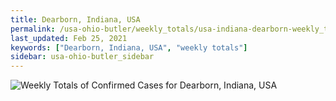 ```yaml
---
title: Dearborn, Indiana, USA
permalink: /usa-ohio-butler/weekly_totals/usa-indiana-dearborn-weekly_totals.html
last_updated: Feb 25, 2021
keywords: ["Dearborn, Indiana, USA", "weekly totals"]
sidebar: usa-ohio-butler_sidebar
---
```


![Weekly Totals of Confirmed Cases for Dearborn, Indiana, USA](/covid_tracker/images/graphs/usa-indiana-dearborn-weekly_totals_graph.png)
